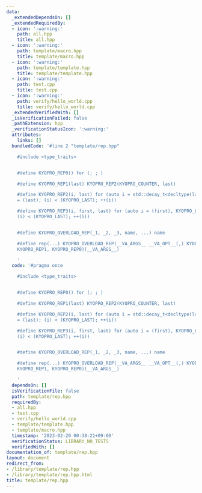 ```yaml
---
data:
  _extendedDependsOn: []
  _extendedRequiredBy:
  - icon: ':warning:'
    path: all.hpp
    title: all.hpp
  - icon: ':warning:'
    path: template/macro.hpp
    title: template/macro.hpp
  - icon: ':warning:'
    path: template/template.hpp
    title: template/template.hpp
  - icon: ':warning:'
    path: test.cpp
    title: test.cpp
  - icon: ':warning:'
    path: verify/hello_world.cpp
    title: verify/hello_world.cpp
  _extendedVerifiedWith: []
  _isVerificationFailed: false
  _pathExtension: hpp
  _verificationStatusIcon: ':warning:'
  attributes:
    links: []
  bundledCode: '#line 2 "template/rep.hpp"

    #include <type_traits>


    #define KYOPRO_REP0() for (; ; )

    #define KYOPRO_REP1(last) KYOPRO_REP2(KYOPRO_COUNTER, last)

    #define KYOPRO_REP2(i, last) for (auto i = std::decay_t<decltype(last)>(), KYOPRO_LAST
    = (last); (i) < (KYOPRO_LAST); ++(i))

    #define KYOPRO_REP3(i, first, last) for (auto i = (first), KYOPRO_LAST = last;
    (i) < (KYOPRO_LAST); ++(i))


    #define KYOPRO_OVERLOAD_REP(_1, _2, _3, name, ...) name

    #define rep(...) KYOPRO_OVERLOAD_REP(__VA_ARGS__ __VA_OPT__(,) KYOPRO_REP3, KYOPRO_REP2,
    KYOPRO_REP1, KYOPRO_REP0)(__VA_ARGS__)

    '
  code: '#pragma once

    #include <type_traits>


    #define KYOPRO_REP0() for (; ; )

    #define KYOPRO_REP1(last) KYOPRO_REP2(KYOPRO_COUNTER, last)

    #define KYOPRO_REP2(i, last) for (auto i = std::decay_t<decltype(last)>(), KYOPRO_LAST
    = (last); (i) < (KYOPRO_LAST); ++(i))

    #define KYOPRO_REP3(i, first, last) for (auto i = (first), KYOPRO_LAST = last;
    (i) < (KYOPRO_LAST); ++(i))


    #define KYOPRO_OVERLOAD_REP(_1, _2, _3, name, ...) name

    #define rep(...) KYOPRO_OVERLOAD_REP(__VA_ARGS__ __VA_OPT__(,) KYOPRO_REP3, KYOPRO_REP2,
    KYOPRO_REP1, KYOPRO_REP0)(__VA_ARGS__)

    '
  dependsOn: []
  isVerificationFile: false
  path: template/rep.hpp
  requiredBy:
  - all.hpp
  - test.cpp
  - verify/hello_world.cpp
  - template/template.hpp
  - template/macro.hpp
  timestamp: '2023-02-20 00:38:21+09:00'
  verificationStatus: LIBRARY_NO_TESTS
  verifiedWith: []
documentation_of: template/rep.hpp
layout: document
redirect_from:
- /library/template/rep.hpp
- /library/template/rep.hpp.html
title: template/rep.hpp
---
```

